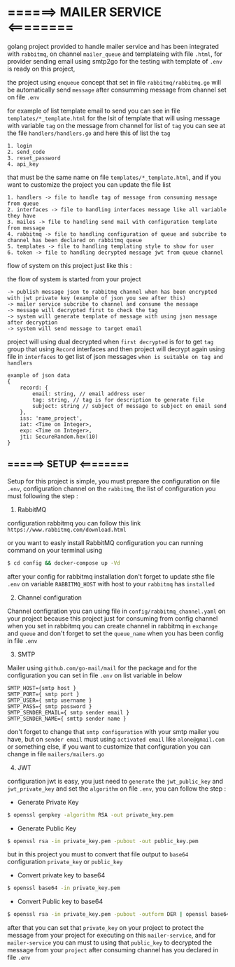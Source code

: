 # ======> MAILER SERVICE <========
golang project provided to handle mailer service and has been integrated with `rabbitmq`, on channel `mailer_queue` and templateing with file `.html`, for provider sending email using smtp2go for the testing with template of `.env` is ready on this project,

the project using `enqueue` concept that set in file `rabbitmq/rabbitmq.go` will be automatically send `message` after consumming message from channel set on file `.env`

for example of list template email to send you can see in file `templates/*_template.html` for the lsit of template that will using message with variable `tag` on the message from channel for list of `tag` you can see at the file `handlers/handlers.go` and here this of list the `tag`
    
    1. login
    2. send_code
    3. reset_password
    4. api_key

that must be the same name on file `templates/*_template.html`, and if you want to customize the project you can update the file list

    1. handlers -> file to handle tag of message from consuming message from queue
    2. interfaces -> file to handling interfaces message like all variable they have
    3. mailes -> file to handling send mail with configuration template from message
    4. rabbitmq -> file to handling configuration of queue and subcribe to channel has been declared on rabbitmq queue
    5. templates -> file to handling templating style to show for user
    6. token -> file to handling decrypted message jwt from queue channel

flow of system on this project just like this :

the flow of system is started from your project

```
-> publish message json to rabbitmq channel when has been encrypted with jwt private key (example of json you see after this)
-> mailer service subcribe to channel and consume the message
-> message will decrypted first to check the tag 
-> system will generate template of message with using json message after decryption
-> system will send message to target email
```

project will using dual decrypted when `first decrypted` is for to get `tag` group that using `Record` interfaces and then project will decrypt again using file in `interfaces` to get list of json messages `when is suitable on tag and handlers`

```
example of json data
{
    record: {
        email: string, // email address user
        tag: string, // tag is for description to generate file
        subject: string // subject of message to subject on email send
    },
    iss: 'name_project',
    iat: <Time on Integer>,
    exp: <Time on Integer>,
    jti: SecureRandom.hex(10)
}
```

## ======> SETUP <========
Setup for this project is simple, you must prepare the configuration on file `.env`, configuration channel on the `rabbitmq`, the list of configuration you must following the step :
    
1. RabbitMQ

configuration rabbitmq you can follow this link `https://www.rabbitmq.com/download.html`

or you want to easly install RabbitMQ configuration you can running command on your terminal using

```bash
$ cd config && docker-compose up -Vd
```
after your config for rabbitmq installation don't forget to update sthe file `.env` on variable `RABBITMQ_HOST` with host to your `rabbitmq` has `installed`

2. Channel configuration

Channel configration you can using file in `config/rabbitmq_channel.yaml` on your project because this project just for consuming from config channel when you set in rabbitmq
you can create channel in rabbitmq in `exchange` and `queue` and don't forget to set the `queue_name` when you has been config in file `.env`

3. SMTP

Mailer using `github.com/go-mail/mail` for the package and for the configuration you can set in file `.env` on list variable in below
```
SMTP_HOST={smtp host }
SMTP_PORT={ smtp port }
SMTP_USER={ smtp username }
SMTP_PASS={ smtp password }
SMTP_SENDER_EMAIL={ smtp sender email }
SMTP_SENDER_NAME={ smttp sender name }
```
don't forget to change that `smtp configuration` with your smtp mailer you have, but on `sender email` must using `activated email` like `alone@gmail.com` or something else, if you want to customize that configuration you can change in file `mailers/mailers.go`

4. JWT

configuration jwt is easy, you just need to `generate` the `jwt_public_key` and `jwt_private_key` and set the `algorithm` on file `.env`, you can follow the step :

- Generate Private Key
```bash
$ openssl genpkey -algorithm RSA -out private_key.pem
```

- Generate Public Key
```bash
$ openssl rsa -in private_key.pem -pubout -out public_key.pem
```

but in this project you must to convert that file output to `base64` configuration `private_key` or `public_key`
- Convert private key to base64
```bash
$ openssl base64 -in private_key.pem
```
- Convert Public key to base64
```bash
$ openssl rsa -in private_key.pem -pubout -outform DER | openssl base64 -A
```

after that you can set that `private_key` on your project to protect the message from your project for executing on this `mailer-service`, and for `mailer-service` you can must to using that `public_key` to decrypted the message from your `project` after consuming channel has you declared in file `.env`